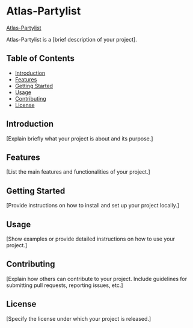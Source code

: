 # Atlas-Partylist

[Atlas-Partylist](https://atlas-partylist-sijay-16.vercel.app/)

Atlas-Partylist is a [brief description of your project].

## Table of Contents
- [Introduction](#introduction)
- [Features](#features)
- [Getting Started](#getting-started)
- [Usage](#usage)
- [Contributing](#contributing)
- [License](#license)

## Introduction
[Explain briefly what your project is about and its purpose.]

## Features
[List the main features and functionalities of your project.]

## Getting Started
[Provide instructions on how to install and set up your project locally.]

## Usage
[Show examples or provide detailed instructions on how to use your project.]

## Contributing
[Explain how others can contribute to your project. Include guidelines for submitting pull requests, reporting issues, etc.]

## License
[Specify the license under which your project is released.]

